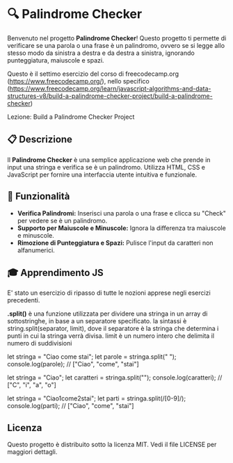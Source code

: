 # 🔍 Palindrome Checker

Benvenuto nel progetto **Palindrome Checker**! Questo progetto ti permette di verificare se una parola o una frase è un palindromo, ovvero se si legge allo stesso modo da sinistra a destra e da destra a sinistra, ignorando punteggiatura, maiuscole e spazi.

Questo è il settimo esercizio del corso di freecodecamp.org (https://www.freecodecamp.org/), nello specifico (https://www.freecodecamp.org/learn/javascript-algorithms-and-data-structures-v8/build-a-palindrome-checker-project/build-a-palindrome-checker)

Lezione: Build a Palindrome Checker Project

## 📋 Descrizione

Il **Palindrome Checker** è una semplice applicazione web che prende in input una stringa e verifica se è un palindromo. Utilizza HTML, CSS e JavaScript per fornire una interfaccia utente intuitiva e funzionale.

## 🚀 Funzionalità

- **Verifica Palindromi:** Inserisci una parola o una frase e clicca su "Check" per vedere se è un palindromo.
- **Supporto per Maiuscole e Minuscole:** Ignora la differenza tra maiuscole e minuscole.
- **Rimozione di Punteggiatura e Spazi:** Pulisce l'input da caratteri non alfanumerici.

## 🎓 Apprendimento JS

E' stato un esercizio di ripasso di tutte le nozioni apprese negli esercizi precedenti.

**.split()** è una funzione utilizzata per dividere una stringa in un array di sottostringhe, in base a un separatore specificato. la sintassi è string.split(separator, limit), dove il separatore è la stringa che determina i punti in cui la stringa verrà divisa. limit è un numero intero che delimita il numero di suddivisioni

let stringa = "Ciao come stai";
let parole = stringa.split(" ");
console.log(parole); // ["Ciao", "come", "stai"]

let stringa = "Ciao";
let caratteri = stringa.split("");
console.log(caratteri); // ["C", "i", "a", "o"]

let stringa = "Ciao1come2stai";
let parti = stringa.split(/[0-9]/);
console.log(parti); // ["Ciao", "come", "stai"]

## Licenza
Questo progetto è distribuito sotto la licenza MIT. Vedi il file LICENSE per maggiori dettagli.
